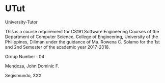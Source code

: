 # UTut

University-Tutor

This is a course requirement for CS191 Software Engineering Courses of the Department of
Computer Science, College of Engineering, University of the Philippines, Diliman under the guidance of
Ma. Rowena C. Solamo for the 1st and 2nd Semester of the academic year 2017-2018.

Group Number : 04

Mendoza, John Dominic F.

Segismundo, XXX
